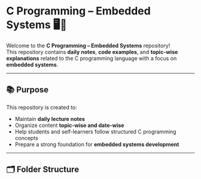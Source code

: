 # C Programming – Embedded Systems 🖥️🔧

Welcome to the **C Programming – Embedded Systems** repository!  
This repository contains **daily notes**, **code examples**, and **topic-wise explanations** related to the C programming language with a focus on **embedded systems**.

---

## 📚 Purpose

This repository is created to:
- Maintain **daily lecture notes**
- Organize content **topic-wise and date-wise**
- Help students and self-learners follow structured C programming concepts
- Prepare a strong foundation for **embedded systems development**

---

## 🗂️ Folder Structure

